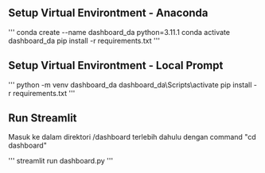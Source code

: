 ## Setup Virtual Environtment - Anaconda

'''
conda create --name dashboard_da python=3.11.1
conda activate dashboard_da
pip install -r requirements.txt
'''

## Setup Virtual Environtment - Local Prompt

'''
python -m venv dashboard_da
dashboard_da\Scripts\activate
pip install -r requirements.txt
'''

## Run Streamlit

Masuk ke dalam direktori /dashboard terlebih dahulu dengan command "cd dashboard"

'''
streamlit run dashboard.py
'''
